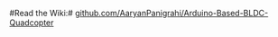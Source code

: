 #Read the Wiki:# [github.com/AaryanPanigrahi/Arduino-Based-BLDC-Quadcopter](https://github.com/AaryanPanigrahi/Arduino-Based-BLDC-Quadcopter/wiki/Arduino%E2%80%90Based%E2%80%90BLDC%E2%80%90Quadcopter)

